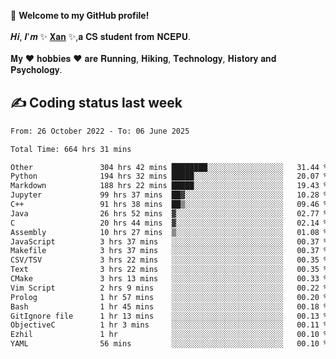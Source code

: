 🎉 **Welcome to my GitHub profile!**</br></br>
𝑯𝒊, 𝑰'𝒎 ✨ [𝐗𝐚𝐧](https://xancoding.cn/) ✨,𝐚 𝐂𝐒 𝐬𝐭𝐮𝐝𝐞𝐧𝐭 𝐟𝐫𝐨𝐦 𝐍𝐂𝐄𝐏𝐔.</br></br>
𝐌𝐲 ❤ 𝐡𝐨𝐛𝐛𝐢𝐞𝐬 ❤ 𝐚𝐫𝐞 𝐑𝐮𝐧𝐧𝐢𝐧𝐠, 𝐇𝐢𝐤𝐢𝐧𝐠, 𝐓𝐞𝐜𝐡𝐧𝐨𝐥𝐨𝐠𝐲, 𝐇𝐢𝐬𝐭𝐨𝐫𝐲 𝐚𝐧𝐝 𝐏𝐬𝐲𝐜𝐡𝐨𝐥𝐨𝐠𝐲.

## ✍️ Coding status last week
<!--START_SECTION:waka-->

```txt
From: 26 October 2022 - To: 06 June 2025

Total Time: 664 hrs 31 mins

Other               304 hrs 42 mins ████████░░░░░░░░░░░░░░░░░   31.44 %
Python              194 hrs 32 mins █████░░░░░░░░░░░░░░░░░░░░   20.07 %
Markdown            188 hrs 22 mins █████░░░░░░░░░░░░░░░░░░░░   19.43 %
Jupyter             99 hrs 37 mins  ██▓░░░░░░░░░░░░░░░░░░░░░░   10.28 %
C++                 91 hrs 38 mins  ██▒░░░░░░░░░░░░░░░░░░░░░░   09.46 %
Java                26 hrs 52 mins  ▓░░░░░░░░░░░░░░░░░░░░░░░░   02.77 %
C                   20 hrs 44 mins  ▓░░░░░░░░░░░░░░░░░░░░░░░░   02.14 %
Assembly            10 hrs 27 mins  ▒░░░░░░░░░░░░░░░░░░░░░░░░   01.08 %
JavaScript          3 hrs 37 mins   ░░░░░░░░░░░░░░░░░░░░░░░░░   00.37 %
Makefile            3 hrs 37 mins   ░░░░░░░░░░░░░░░░░░░░░░░░░   00.37 %
CSV/TSV             3 hrs 22 mins   ░░░░░░░░░░░░░░░░░░░░░░░░░   00.35 %
Text                3 hrs 22 mins   ░░░░░░░░░░░░░░░░░░░░░░░░░   00.35 %
CMake               3 hrs 13 mins   ░░░░░░░░░░░░░░░░░░░░░░░░░   00.33 %
Vim Script          2 hrs 9 mins    ░░░░░░░░░░░░░░░░░░░░░░░░░   00.22 %
Prolog              1 hr 57 mins    ░░░░░░░░░░░░░░░░░░░░░░░░░   00.20 %
Bash                1 hr 45 mins    ░░░░░░░░░░░░░░░░░░░░░░░░░   00.18 %
GitIgnore file      1 hr 13 mins    ░░░░░░░░░░░░░░░░░░░░░░░░░   00.13 %
ObjectiveC          1 hr 3 mins     ░░░░░░░░░░░░░░░░░░░░░░░░░   00.11 %
Ezhil               1 hr            ░░░░░░░░░░░░░░░░░░░░░░░░░   00.10 %
YAML                56 mins         ░░░░░░░░░░░░░░░░░░░░░░░░░   00.10 %
```

<!--END_SECTION:waka-->


<!-- ## 📈 My GitHub Stats
<p align="center">
    <img height="137px" src="https://github-readme-stats.vercel.app/api?username=Xancoding&hide_title=true&hide_border=true&show_icons=trueline_height=21&text_color=000&icon_color=000&bg_color=0,ea6161,ffc64d,fffc4d,52fa5a&theme=graywhite" /> 
    <img src="https://github-readme-stats.vercel.app/api/top-langs/?username=Xancoding&hide_title=true&hide_border=true&layout=compact&langs_count=6&text_color=000&icon_color=fff&bg_color=0,52fa5a,4dfcff,c64dff&theme=graywhite" /> 
</p> -->

<!-- ## 🔥 My GitHub activities of last 31 days.
<div align="center"> <img src="https://activity-graph.herokuapp.com/graph?username=XanCoding&theme=xcode" /> </div> -->

<!-- <p align="center"> 
  Visitor count<br/>
  <img src="https://profile-counter.glitch.me/xancoding/count.svg" />
</p> -->
